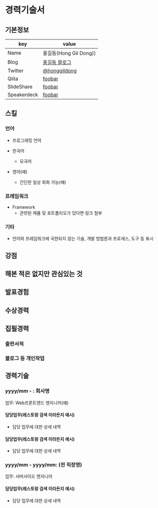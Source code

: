 # 경력기술서

## 기본정보

|key|value|
|---|-----|
|Name|홍길동(Hong Gil Dong))|
|Blog|[홍길동 블로그](http://foobar.blog.com)|
|Twitter|[@honggildong](https://twitter.com/foobar)|
|Qiita|[foobar](http://qiita.com/foobar)|
|SlideShare|[foobar](http://www.slideshare.net/foobar)|
|Speakerdeck|[foobar](https://speakerdeck.com/foobar)|

## 스킬

### 언어

- 프로그래밍 언어

- 한국어 
  - 모국어
- 영어(예)
  - 간단한 일상 회화 가능(예)

### 프레임워크

- Framework
  - 관련된 제품 및 포트폴리오가 있다면 링크 첨부

### 기타

- 언어와 프레임워크에 국한되지 않는 기술, 개발 방법론과 프로세스, 도구 등 표시

## 강점

## 해본 적은 없지만 관심있는 것

## 발표경험

## 수상경력

## 집필경력

### 출판서적

### 블로그 등 개인작업

## 경력기술

### yyyy/mm - : 회사명

업무: Web프론트엔드 엔지니어(예)

#### 담당업무(레스토랑 검색 이라든지 예시)

- 담당 업무에 대한 상세 내역

#### 담당업무(레스토랑 검색 이라든지 예시)

- 담당 업무에 대한 상세 내역

### yyyy/mm - yyyy/mm: (전 직장명)

업무: 서버사이드 엔지니어

#### 담당업무(레스토랑 검색 이라든지 예시)

- 담당 업무에 대한 상세 내역
